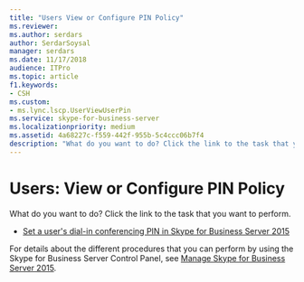 ```yaml
---
title: "Users View or Configure PIN Policy"
ms.reviewer: 
ms.author: serdars
author: SerdarSoysal
manager: serdars
ms.date: 11/17/2018
audience: ITPro
ms.topic: article
f1.keywords:
- CSH
ms.custom:
- ms.lync.lscp.UserViewUserPin
ms.service: skype-for-business-server
ms.localizationpriority: medium
ms.assetid: 4a68227c-f559-442f-955b-5c4ccc06b7f4
description: "What do you want to do? Click the link to the task that you want to perform."
---
```


# Users: View or Configure PIN Policy
 
What do you want to do? Click the link to the task that you want to perform.
  
- [Set a user's dial-in conferencing PIN in Skype for Business Server 2015](../../manage/authentication/set-a-user-s-dial-in-conferencing-pin.md)
    
For details about the different procedures that you can perform by using the Skype for Business Server Control Panel, see [Manage Skype for Business Server 2015](../../manage/manage.md).

